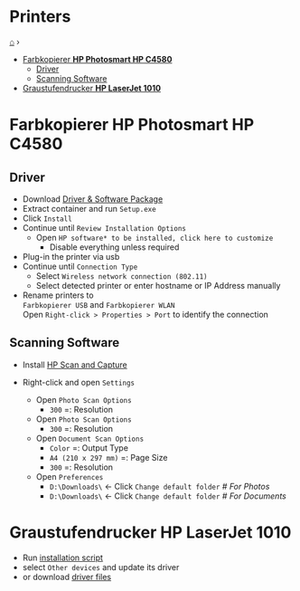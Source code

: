 <h1> Printers </h1>

[⌂](README.md) ›

- [Farbkopierer **HP Photosmart HP C4580**](#farbkopierer-hp-photosmart-hp-c4580)
  - [Driver](#driver)
  - [Scanning Software](#scanning-software)
- [Graustufendrucker **HP LaserJet 1010**](#graustufendrucker-hp-laserjet-1010)

# Farbkopierer **HP Photosmart HP C4580**

## Driver
- Download [Driver & Software Package](https://onedrive.live.com/download?cid=1D2B2E681295AC2B&resid=1D2B2E681295AC2B%21414103&authkey=AAIZpKvx5ieDWDA)
- Extract container and run `Setup.exe`
- Click `Install`
- Continue until `Review Installation Options` 
  - Open `HP software* to be installed, click here to customize`
    - Disable everything unless required
- Plug-in the printer via usb
- Continue until `Connection Type` 
  - Select `Wireless network connection (802.11)`  
  - Select detected printer or enter hostname or IP Address manually
- Rename printers to  
  `Farbkopierer USB` and `Farbkopierer WLAN`  
  Open `Right-click > Properties > Port` to identify the connection


## Scanning Software
- Install [HP Scan and Capture](https://www.microsoft.com/en-us/p/hp-scan-and-capture/9wzdncrfhwl0)

- Right-click and open `Settings`
  - Open `Photo Scan Options`
    - `300` =: Resolution
  - Open `Photo Scan Options`
    - `300` =: Resolution
  - Open `Document Scan Options`
    - `Color` =: Output Type
    - `A4 (210 x 297 mm)` =: Page Size
    - `300` =: Resolution
  - Open `Preferences`
    - `D:\Downloads\` ← Click `Change default folder` _# For Photos_
    - `D:\Downloads\` ← Click `Change default folder` _# For Documents_

# Graustufendrucker **HP LaserJet 1010**
- Run [installation script](configs/Setup-HPLaserJet1010.ps1.bat)
- select `Other devices` and update its driver
- or download [driver files](https://onedrive.live.com/download?cid=1D2B2E681295AC2B&resid=1D2B2E681295AC2B%21414102&authkey=AFaLfpDJ8CpIpps)